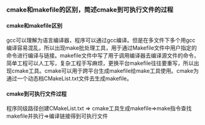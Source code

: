 ### cmake和makefile的区别，简述cmake到可执行文件的过程

#### cmake和makefile区别

gcc可以理解为语言编译器，程序可以通过gcc编译。但是在多文件下多个用gcc编译容易混乱，所以出现make批处理工具，用于通过Makefile文件中用户指定的命令进行编译与链接。makefile文件中写了用于调用编译器去编译源文件的命令，简单工程可以人工写，复杂工程手写麻烦，更换平台makefile往往要重写，所以出现cmake工具。cmake可以用于跨平台生成makefile给make工具使用。cmake为通过一个动态档CMakeList.txt文件去生成makefile。

#### cmake到可执行文件过程

程序同级路径创建CMakeList.txt => cmake工具生成makefile=>make指令查找makefile并执行=>编译链接得到可执行文件

